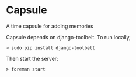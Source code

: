 Capsule
=======
A time capsule for adding memories

Capsule depends on django-toolbelt. To run locally,
```
> sudo pip install django-toolbelt
```

Then start the server:
```
> foreman start
```
